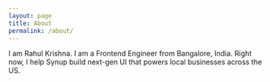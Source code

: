 ```yaml
---
layout: page
title: About
permalink: /about/
---
```


I am Rahul Krishna. I am a Frontend Engineer from Bangalore, India. Right now, I help Synup build next-gen UI that powers local businesses across the US.
